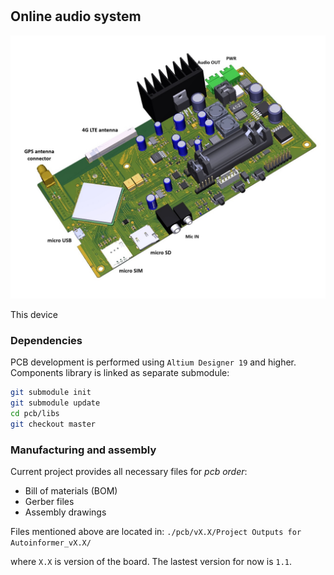 # 
## Online audio system

![board image](/board_img.jpg)

This device 



### Dependencies
PCB development is performed using `Altium Designer 19` and higher.
Components library is linked as separate submodule:

```bash
git submodule init
git submodule update
cd pcb/libs
git checkout master
```

### Manufacturing and assembly
Current project provides all necessary files for _pcb order_:

* Bill of materials (BOM)
* Gerber files
* Assembly drawings

Files mentioned above are located in:
`./pcb/vX.X/Project Outputs for Autoinformer_vX.X/`

where `X.X` is version of the board. The lastest version for now is `1.1`.